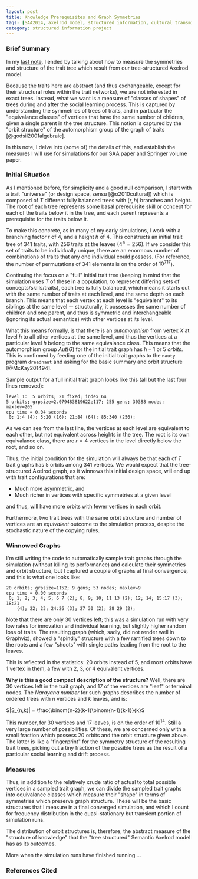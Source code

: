 ```yaml
---
layout: post
title: Knowledge Prerequisites and Graph Symmetries
tags: [SAA2014, axelrod model, structured information, cultural transmission, dissertation,experiments,  experiment-semanticaxelrod]
category: structured information project
---
```


### Brief Summary ###

In my [last note](/structured%20information%20project/2014/01/11/semantic-axelrod-prerequisites.html), I ended by talking about how to measure the symmetries and structure of the trait tree which result from our tree-structured Axelrod model.  

Because the traits here are abstract (and thus exchangeable, except for their structural roles within the trait networks), we are not interested in exact trees.  Instead, what we want is a measure of "classes of shapes" of trees during and after the social learning process.  This is captured by understanding the symmetries of trees of traits, and in particular the "equivalance classes" of vertices that have the same number of children, given a single parent in the tree structure.  This notion is captured by the "orbit structure" of the automorphism group of the graph of traits [@godsil2001algebraic].  

In this note, I delve into (some of) the details of this, and establish the measures I will use for simulations for our SAA paper and Springer volume paper.  

### Initial Situation ###

As I mentioned before, for simplicity and a good null comparison, I start with a trait "universe" (or design space, sensu [@o2010cultural]) which is composed of $T$ different fully balanced trees with $(r,h)$ branches and height.  The root of each tree represents some basal prerequisite skill or concept for each of the traits below it in the tree, and each parent represents a prerequisite for the traits below it.  

To make this concrete, as in many of my early simulations, I work with a branching factor $r$ of 4, and a height $h$ of 4.  This constructs an initial trait tree of 341 traits, with 256 traits at the leaves ($4^4 = 256$).  If we consider this set of traits to be individually unique, there are an enormous number of combinations of traits that any one individual could possess.  (For reference, the number of permutations of 341 elements is on the order of $10^{717}$).  

Continuing the focus on a "full" initial trait tree (keeping in mind that the simulation uses $T$ of these in a population, to represent differing sets of concepts/skills/traits), each tree is fully balanced, which means it starts out with the same number of traits at each level, and the same depth on each branch.  This means that each vertex at each level is "equivalent" to its siblings at the same level -- structurally, it possesses the same number of children and one parent, and thus is symmetric and interchangeable (ignoring its actual semantics) with other vertices at its level.  

What this means formally, is that there is an _automorphism_ from vertex $X$ at level $h$ to all other vertices at the same level, and thus the vertices at a particular level $h$ belong to the same equivalance class.  This means that the automorphism group $\textit{Aut}(G)$ for the initial trait graph has $h+1$ or 5 _orbits_. This is confirmed by feeding one of the initial trait graphs to the `nauty` program `dreadnaut` and asking for the basic summary and orbit structure [@McKay201494].  

Sample output for a full initial trait graph looks like this (all but the last four lines removed): 

```
level 1:  5 orbits; 21 fixed; index 64
5 orbits; grpsize=2.079483819622e117; 255 gens; 30388 nodes; maxlev=205
cpu time = 0.04 seconds
 0; 1:4 (4); 5:20 (16); 21:84 (64); 85:340 (256);
```

As we can see from the last line, the vertices at each level are equivalent to each other, but not equivalent across heights in the tree.  The root is its own equivalance class, there are $r=4$ vertices in the level directly below the root, and so on.  

Thus, the initial condition for the simulation will always be that each of $T$ trait graphs has 5 orbits among 341 vertices.  We would expect that the tree-structured Axelrod graph, as it winnows this initial design space, will end up with trait configurations that are:

* Much more asymmetric, and
* Much richer in vertices with specific symmetries at a given level

and thus, will have more orbits with fewer vertices in each orbit. 

Furthermore, two trait trees with the same orbit structure and number of vertices are an _equivalent_ outcome to the simulation process, despite the stochastic nature of the copying rules.  

### Winnowed Graphs ###

I'm still writing the code to automatically sample trait graphs through the simulation (without killing its performance) and calculate their symmetries and orbit structure, but I captured a couple of graphs at final convergence, and this is what one looks like:

```
20 orbits; grpsize=1152; 9 gens; 53 nodes; maxlev=9
cpu time = 0.00 seconds
 0; 1; 2; 3; 4; 5; 6 7 (2); 8; 9; 10; 11 13 (2); 12; 14; 15:17 (3); 18:21
    (4); 22; 23; 24:26 (3); 27 30 (2); 28 29 (2);
```

Note that there are only 30 vertices left; this was a simulation run with very low rates for innovation and individual learning, but slightly higher random loss of traits.  The resulting graph (which, sadly, did not render well in Graphviz), showed a "spindly" structure with a few ramified trees down to the roots and a few "shoots" with single paths leading from the root to the leaves.  

This is reflected in the statistics:  20 orbits instead of 5, and most orbits have 1 vertex in them, a few with 2, 3, or 4 equivalent vertices.  

**Why is this a good compact description of the structure?**  Well, there are 30 vertices left in the trait graph, and 17 of the vertices are "leaf" or terminal nodes.  The _Narayana number_ for such graphs describes the number of ordered trees with $n$ vertices and $k$ leaves, and is:

$|S_{n,k}| = \frac{\binom{n-2}{k-1}\binom{n-1}{k-1}}{k}$

This number, for 30 vertices and 17 leaves, is on the order of $10^{14}$.  Still a very large number of possibilities.  Of these, we are concerned only with a small fraction which possess 20 orbits and the orbit structure given above.  The latter is like a "fingerprint" for the symmetry structure of the resulting trait trees, picking out a tiny fraction of the possible trees as the result of a particular social learning and drift process.  


### Measures ###

Thus, in addition to the relatively crude ratio of actual to total possible vertices in a sampled trait graph, we can divide the sampled trait graphs into equivalance classes which measure their "shape" in terms of symmetries which preserve graph structure.  These will be the basic structures that I measure in a final converged simulation, and which I count for frequency distribution in the quasi-stationary but transient portion of simulation runs. 

The distribution of orbit structures is, therefore, the abstract measure of the "structure of knowledge" that the "tree structured" Semantic Axelrod model has as its outcomes.  

More when the simulation runs have finished running....

### References Cited ###



